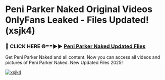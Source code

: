 # Peni Parker Naked Original Videos 0nlyFans Leaked - Files Updated! (xsjk4)

<h3>🔴 CLICK HERE 🌐==►► <a href="https://tinyurl.com/yckcrads" rel="nofollow">Peni Parker Naked Updated Files</a></h3>

Get Peni Parker Naked and all content. Now you can access all videos and pictures of Peni Parker Naked. New Updated Files 2025!

[![xsjk4](https://i.imgur.com/hpKpOFt.gif)](https://tinyurl.com/yckcrads)
